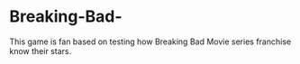 # Breaking-Bad-
This game is fan based on testing how Breaking Bad Movie series franchise know their stars.
